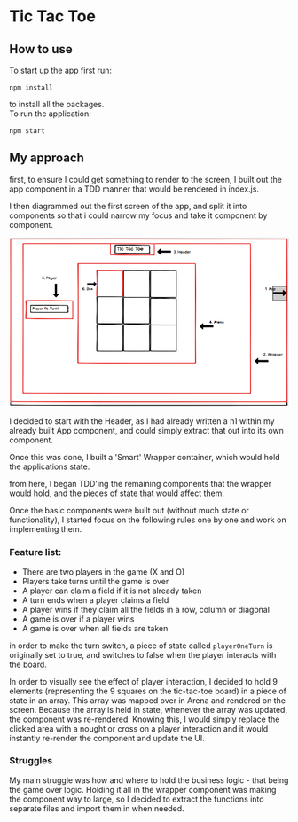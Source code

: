 # Tic Tac Toe

## How to use

To start up the app first run:

```
npm install
```

to install all the packages.
<br />
To run the application:

```
npm start
```

## My approach

first, to ensure I could get something to render to the screen, I built out the app component in a TDD manner that would be rendered in index.js.

I then diagrammed out the first screen of the app, and split it into components so that i could narrow my focus and take it component by component.

![First diagram of first screen](./public/tic-tac-toe-mockup1.png)

I decided to start with the Header, as I had already written a h1 within my already built App component, and could simply extract that out into its own component.

Once this was done, I built a 'Smart' Wrapper container, which would hold the applications state.

from here, I began TDD'ing the remaining components that the wrapper would hold, and the pieces of state that would affect them.

Once the basic components were built out (without much state or functionality), I started focus on the following rules one by one and work on implementing them.

### Feature list:

* There are two players in the game (X and O)
* Players take turns until the game is over
* A player can claim a field if it is not already taken
* A turn ends when a player claims a field
* A player wins if they claim all the fields in a row, column or diagonal
* A game is over if a player wins
* A game is over when all fields are taken

in order to make the turn switch, a piece of state called `playerOneTurn` is originally set to true, and switches to false when the player interacts with the board.

In order to visually see the effect of player interaction, I decided to hold 9 elements (representing the 9 squares on the tic-tac-toe board) in a piece of state in an array. This array was mapped over in Arena and rendered on the screen. Because the array is held in state, whenever the array was updated, the component was re-rendered. Knowing this, I would simply replace the clicked area with a nought or cross on a player interaction and it would instantly re-render the component and update the UI.

### Struggles

My main struggle was how and where to hold the business logic - that being the game over logic. Holding it all in the wrapper component was making the component way to large, so I decided to extract the functions into separate files and import them in when needed.
